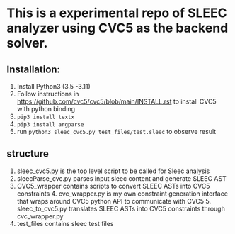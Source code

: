 # This is a experimental repo of SLEEC analyzer using CVC5 as the backend solver.

## Installation:
1. Install Python3 (3.5 -3.11) 
2. Follow instructions in https://github.com/cvc5/cvc5/blob/main/INSTALL.rst to install CVC5 with python binding
3. `pip3 install textx`
4. `pip3 install argparse`
5. run `python3 sleec_cvc5.py test_files/test.sleec` to observe result


## structure
1. sleec_cvc5.py is the top level script to be called for Sleec analysis
2. sleecParse_cvc.py parses input sleec content and generate SLEEC AST 
3. CVC5_wrapper contains scripts to convert SLEEC ASTs into CVC5 constraints
   4. cvc_wrapper.py is my own constraint generation interface that wraps around CVC5 python API to communicate with CVC5
   5. sleec_to_cvc5.py translates SLEEC ASTs into CVC5 constraints through cvc_wrapper.py
6. test_files contains sleec test files